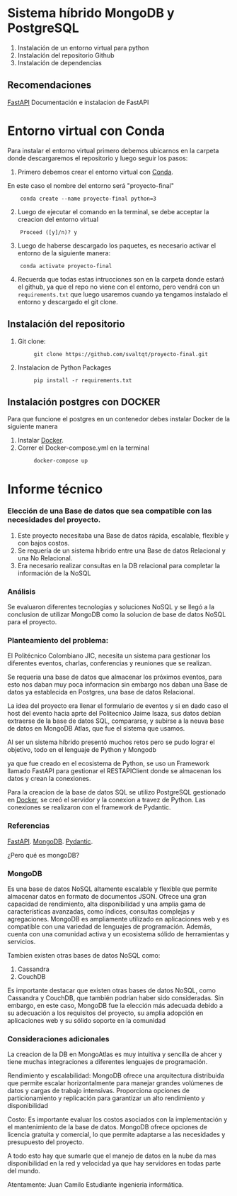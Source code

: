 # Sistema híbrido MongoDB y PostgreSQL
1. Instalación de un entorno virtual para python
2. Instalación del repositorio Github
3. Instalación de dependencias

## Recomendaciones
[FastAPI](https://fastapi.tiangolo.com/es/#instalacion) Documentación e instalacion de FastAPI

# Entorno virtual con Conda
Para instalar el entorno virtual primero debemos ubicarnos en la carpeta donde descargaremos el repositorio y luego seguir los pasos:
1. Primero debemos crear el entorno virtual con [Conda](https://conda.io/projects/conda/en/latest/user-guide/install/index.html).

En este caso el nombre del entorno será "proyecto-final"
```
    conda create --name proyecto-final python=3
```
2. Luego de ejecutar el comando en la terminal, se debe acceptar la creacion del entorno virtual
```
    Proceed ([y]/n)? y
```
3. Luego de haberse descargado los paquetes, es necesario activar el entorno de la siguiente manera:
```
    conda activate proyecto-final
```
4. Recuerda que todas estas intrucciones son en la carpeta donde estará el github, ya que el repo no viene con el entorno, pero vendrá con un ```requirements.txt``` que luego usaremos cuando ya tengamos instalado el entorno y descargado el git clone.
## Instalación del repositorio 
1. Git clone:
    ```
         git clone https://github.com/svaltqt/proyecto-final.git
    ```
2. Instalacion de Python Packages
    ``` 
         pip install -r requirements.txt
    ```
## Instalación postgres con DOCKER 
Para que funcione el postgres en un contenedor debes instalar Docker de la siguiente manera

1. Instalar [Docker](https://www.docker.com).
2. Correr el Docker-compose.yml en la terminal
    ```
         docker-compose up 
    ```

# Informe técnico
### Elección de una Base de datos que sea compatible con las necesidades del proyecto.

1. Este proyecto necesitaba una Base de datos rápida, escalable, flexible y con bajos costos.
2. Se requería de un sistema híbrido entre una Base de datos Relacional y una No Relacional.
3. Era necesario realizar consultas en la DB relacional para completar la información de la NoSQL

### Análisis

Se evaluaron diferentes tecnologías y soluciones NoSQL y se llegó a la conclusion de utilizar MongoDB
como la solucion de base de datos NoSQL para el proyecto.

### Planteamiento del problema:
El Politécnico Colombiano JIC, necesita un sistema para gestionar los diferentes eventos, charlas, conferencias y reuniones que se realizan.

Se requeria una base de datos que almacenar los próximos eventos, para esto nos daban muy poca informacion sin embargo nos daban una Base de datos ya establecida en Postgres, una 
base de datos Relacional.

La idea del proyecto era llenar el formulario de eventos y si en dado caso el host del evento hacia aprte del Politecnico Jaime Isaza, sus datos debian extraerse
de la base  de datos SQL, compararse, y subirse a la neuva base de datos en MongoDB Atlas, que fue el sistema que usamos.

Al ser un sistema híbrido presentó muchos retos pero se pudo lograr el objetivo, todo en el lenguaje de Python y Mongodb

ya que fue creado en el ecosistema de Python, se uso un Framework llamado FastAPI para gestionar el RESTAPIClient donde se almacenan los datos y crean la conexiones.

Para la creacion de la base de datos SQL se utilizo PostgreSQL gestionado en [Docker](https://www.docker.com), se creó el servidor y la conexion a travez de Python.
Las conexiones se realizaron con el framework de Pydantic.


### Referencias
[FastAPI](https://fastapi.tiangolo.com/es/tutorial/).
[MongoDB](https://www.mongodb.com/docs/).
[Pydantic](https://docs.pydantic.dev/latest/usage/models/).


¿Pero qué es mongoDB?

### MongoDB
Es una base de datos NoSQL altamente escalable y flexible que permite almacenar datos en formato de documentos JSON. Ofrece una gran capacidad de rendimiento, alta disponibilidad y una amplia gama de características avanzadas, como índices, consultas complejas y agregaciones. MongoDB es ampliamente utilizado en aplicaciones web y es compatible con una variedad de lenguajes de programación. Además, cuenta con una comunidad activa y un ecosistema sólido de herramientas y servicios.

Tambien existen otras bases de datos NoSQL como:

1. Cassandra
2. CouchDB

Es importante destacar que existen otras bases de datos NoSQL, como Cassandra y CouchDB, que también podrían haber sido consideradas. Sin embargo, en este caso, MongoDB fue la elección más adecuada debido a su adecuación a los requisitos del proyecto, su amplia adopción en aplicaciones web y su sólido soporte en la comunidad

### Consideraciones adicionales
La creacion de la DB en MongoAtlas es muy intuitiva y sencilla de ahcer y tiene muchas integraciones a diferentes lenguajes de programación.

Rendimiento y escalabilidad: MongoDB ofrece una arquitectura distribuida que permite escalar horizontalmente para manejar grandes volúmenes de datos y cargas de trabajo intensivas. Proporciona opciones de particionamiento y replicación para garantizar un alto rendimiento y disponibilidad

Costo: Es importante evaluar los costos asociados con la implementación y el mantenimiento de la base de datos. MongoDB ofrece opciones de licencia gratuita y comercial, lo que permite adaptarse a las necesidades y presupuesto del proyecto.

A todo esto hay que sumarle que el manejo de datos en la nube da mas disponibilidad en la red y velocidad ya que hay servidores en todas parte del mundo.



Atentamente: Juan Camilo
Estudiante ingenieria informática. 